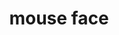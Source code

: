 ---
layout: smileys&emotion
title: mouse face
emoji: mouse_face
permalink: 🐭.html
image: assets/img/3moji/mouse_face.png
---